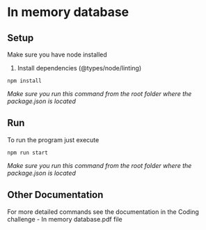 # In memory database

## Setup

Make sure you have node installed

1. Install dependencies (@types/node/linting)

```
npm install
```

*Make sure you run this command from the root folder where the package.json is located*
## Run

To run the program just execute 

```
npm run start
```

*Make sure you run this command from the root folder where the package.json is located*

## Other Documentation

For more detailed commands see the documentation in the Coding challenge - In memory database.pdf file